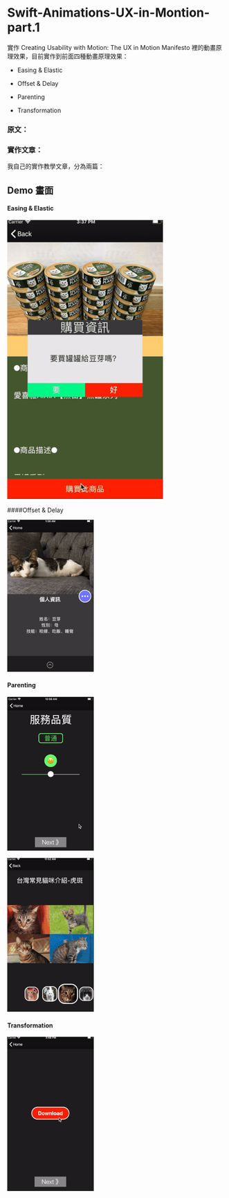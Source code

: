 # Swift-Animations-UX-in-Montion-part.1



實作 Creating Usability with Motion: The UX in Motion Manifesto 裡的動畫原理效果，目前實作到前面四種動畫原理效果：



* Easing & Elastic

* Offset & Delay

* Parenting

* Transformation

  

### 原文：



[Creating Usability with Motion: The UX in Motion Manifesto]:https://medium.com/ux-in-motion/creating-usability-with-motion-the-ux-in-motion-manifesto-a87a4584ddc



### 實作文章：

我自己的實作教學文章，分為兩篇：



[Swift — 實作 Creating Usability with Motion: The UX in Motion Manifesto 的動畫效果 Part.1]:https://medium.com/@JJeremy.XUE/swift-%E5%AF%A6%E4%BD%9C-creating-usability-with-motion-the-ux-in-motion-manifesto-%E7%9A%84%E5%8B%95%E7%95%AB%E6%95%88%E6%9E%9C-part-1-7304f1a884de
[Swift — 實作 Creating Usability with Motion: The UX in Motion Manifesto 的動畫效果 Part.2]:https://medium.com/@JJeremy.XUE/swift-%E5%AF%A6%E4%BD%9C-creating-usability-with-motion-the-ux-in-motion-manifesto-%E7%9A%84%E5%8B%95%E7%95%AB%E6%95%88%E6%9E%9C-part-2-40b76ba86153





## Demo 畫面



#### Easing & Elastic



![image](https://github.com/JeremyXue77/Swift-Animations-UX-in-Montion-part.1/blob/master/Easing%26Elastic%20Demo.gif)



####Offset & Delay 



![image](https://github.com/JeremyXue77/Swift-Animations-UX-in-Montion-part.1/blob/master/Offset%20%26%20Delay%20Demo.gif)

#### Parenting



![image](https://github.com/JeremyXue77/Swift-Animations-UX-in-Montion-part.1/blob/master/Parenting%20Demo.gif)



![image](https://github.com/JeremyXue77/Swift-Animations-UX-in-Montion-part.1/blob/master/Parenting%20Demo%202.gif)

#### Transformation



![image](https://github.com/JeremyXue77/Swift-Animations-UX-in-Montion-part.1/blob/master/Transformation%20Demo.gif)



